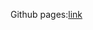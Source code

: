 <p>Github pages:<a href="https://batmankoff.github.io/messages/dist/index.html"  target="_blank">link</a> </p>
